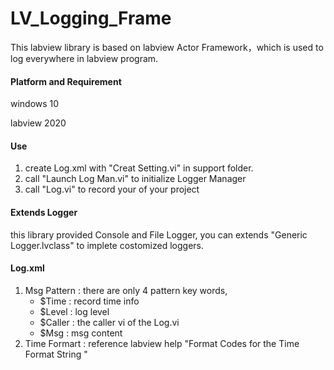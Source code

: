 # LV_Logging_Frame
This labview library is based on labview Actor Framework，which is used to log everywhere in labview program.



#### Platform and Requirement

windows 10

labview 2020



#### Use

1. create Log.xml with "Creat Setting.vi" in support folder.
2. call "Launch Log Man.vi" to initialize Logger Manager
3. call "Log.vi" to record your of your project



#### Extends Logger

this library provided Console and File Logger, you can extends "Generic Logger.lvclass" to implete costomized loggers.



#### Log.xml

1. Msg Pattern : there are only 4 pattern key words, 
   - $Time : record time info
   - $Level : log level
   - $Caller : the caller vi of the Log.vi
   - $Msg : msg content
2. Time Formart : reference labview help "Format Codes for the Time Format String "